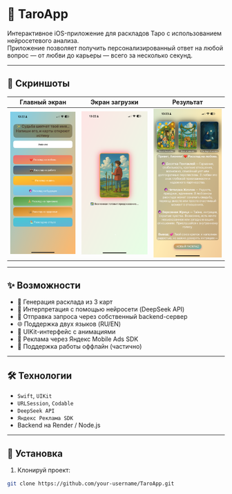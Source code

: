 # 🔮 TaroApp

Интерактивное iOS-приложение для раскладов Таро с использованием нейросетевого анализа.  
Приложение позволяет получить персонализированный ответ на любой вопрос — от любви до карьеры — всего за несколько секунд.

---

## 📸 Скриншоты

| Главный экран | Экран загрузки | Результат |
|:-------------:|:--------------:|:---------:|
| ![](screenshots/main.PNG) | ![](screenshots/loading.PNG) | ![](screenshots/result.PNG) |

---

## ✨ Возможности

- 🎴 Генерация расклада из 3 карт
- 🧠 Интерпретация с помощью нейросети (DeepSeek API)
- 📡 Отправка запроса через собственный backend-сервер
- 🌐 Поддержка двух языков (RU/EN)
- 🧰 UIKit-интерфейс с анимациями
- 💸 Реклама через Яндекс Mobile Ads SDK
- 📲 Поддержка работы оффлайн (частично)

---

## 🛠️ Технологии

- `Swift`, `UIKit`
- `URLSession`, `Codable`
- `DeepSeek API`
- `Яндекс Реклама SDK`
- Backend на Render / Node.js

---

## 🚀 Установка

1. Клонируй проект:
```bash
git clone https://github.com/your-username/TaroApp.git
